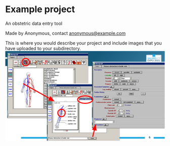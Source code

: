 # Example project 
An obstetric data entry tool

Made by Anonymous, contact anonymous@example.com

This is where you would describe your project and include images that you have uploaded to your subdirectory.
![Alternate example-image text](example-image.png)
